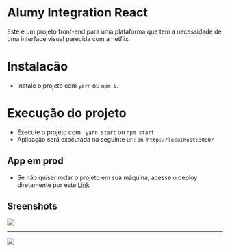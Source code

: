 # Alumy Integration React

Este é um projeto front-end para uma plataforma que tem a necessidade de uma interface visual parecida com a netflix.

# Instalacão
- Instale o projeto com ``` yarn ``` ou ```npm i```.

# Execução do projeto
- Execute o projeto com ``` yarn start``` ou ```npm start```.
- Aplicação será executada na seguinte url: 
```sh http://localhost:3000/```

## App em prod
- Se não quiser rodar o projeto em sua máquina, acesse o deploy diretamente por este <a target_blank href="https://alumy-integration-react.netlify.app/">Link</a>

## Sreenshots
<img src="./src/Assets/screen-001.png">
<hr/>
<img src="./src/Assets/screen-002.png">
